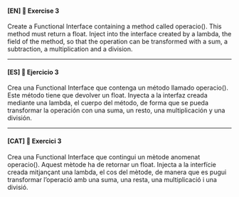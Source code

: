 

#### [EN] 📍 Exercise 3
Create a Functional Interface containing a method called operacio().
This method must return a float. 
Inject into the interface created by a lambda, the field of the method,
so that the operation can be transformed with a sum, a subtraction, a multiplication and a division.

---

#### [ES] 📍 Ejercicio 3
Crea una Functional Interface que contenga un método llamado operacio(). 
Este método tiene que devolver un float. Inyecta a la interfaz creada mediante una lambda, el cuerpo del método, 
de forma que se pueda transformar la operación con una suma, un resto, una multiplicación y una división.

---

#### [CAT] 📍 Exercici 3
Crea una Functional Interface que contingui un mètode anomenat operacio().
Aquest mètode ha de retornar un float. Injecta a la interfície creada mitjançant una lambda, el cos del mètode, 
de manera que es pugui transformar l’operació amb una suma, una resta, una multiplicació i una divisió.

